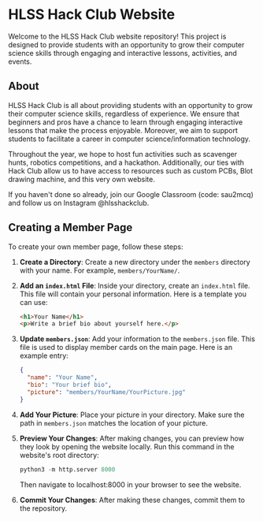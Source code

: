 # HLSS Hack Club Website

Welcome to the HLSS Hack Club website repository! This project is designed to provide students with an opportunity to grow their computer science skills through engaging and interactive lessons, activities, and events.

## About

HLSS Hack Club is all about providing students with an opportunity to grow their computer science skills, regardless of experience. We ensure that beginners and pros have a chance to learn through engaging interactive lessons that make the process enjoyable. Moreover, we aim to support students to facilitate a career in computer science/information technology.

Throughout the year, we hope to host fun activities such as scavenger hunts, robotics competitions, and a hackathon. Additionally, our ties with Hack Club allow us to have access to resources such as custom PCBs, Blot drawing machine, and this very own website.

If you haven't done so already, join our Google Classroom (code: sau2mcq) and follow us on Instagram @hlsshackclub.

## Creating a Member Page

To create your own member page, follow these steps:

1. **Create a Directory**: Create a new directory under the `members` directory with your name. For example, `members/YourName/`.

2. **Add an `index.html` File**: Inside your directory, create an `index.html` file. This file will contain your personal information. Here is a template you can use:
    ```html
    <h1>Your Name</h1>
    <p>Write a brief bio about yourself here.</p>
    ```

3. **Update `members.json`**: Add your information to the `members.json` file. This file is used to display member cards on the main page. Here is an example entry:
    ```json
    {
      "name": "Your Name",
      "bio": "Your brief bio",
      "picture": "members/YourName/YourPicture.jpg"
    }
    ```

4. **Add Your Picture**: Place your picture in your directory. Make sure the path in `members.json` matches the location of your picture.

5. **Preview Your Changes**: After making changes, you can preview how they look by opening the website locally. Run this command in the website's root directory:
    ```py
    python3 -m http.server 8000
    ```
    Then navigate to localhost:8000 in your browser to see the website.

6. **Commit Your Changes**: After making these changes, commit them to the repository.
